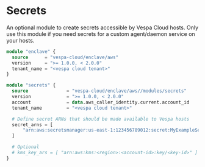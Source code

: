 # Secrets

An optional module to create secrets accessible by Vespa Cloud hosts.
Only use this module if you need secrets for a custom agent/daemon service on your hosts.

```terraform
module "enclave" {
  source      = "vespa-cloud/enclave/aws"
  version     = ">= 1.0.0, < 2.0.0"
  tenant_name = "<vespa cloud tenant>"
}

module "secrets" {
  source              = "vespa-cloud/enclave/aws//modules/secrets"
  version             = ">= 1.0.0, < 2.0.0"
  account             = data.aws_caller_identity.current.account_id
  tenant_name         = "<vespa cloud tenant>"

  # Define secret ARNs that should be made available to Vespa hosts
  secret_arns = [
      "arn:aws:secretsmanager:us-east-1:123456789012:secret:MyExampleSecret-AbCdEf"
  ]

  # Optional
  # kms_key_ars = [ "arn:aws:kms:<region>:<account-id>:key/<key-id>" ]
}
```
